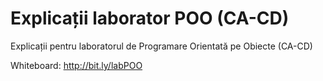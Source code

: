 # Explicații laborator POO (CA-CD)
Explicații pentru laboratorul de Programare Orientată pe Obiecte (CA-CD)

Whiteboard: http://bit.ly/labPOO
